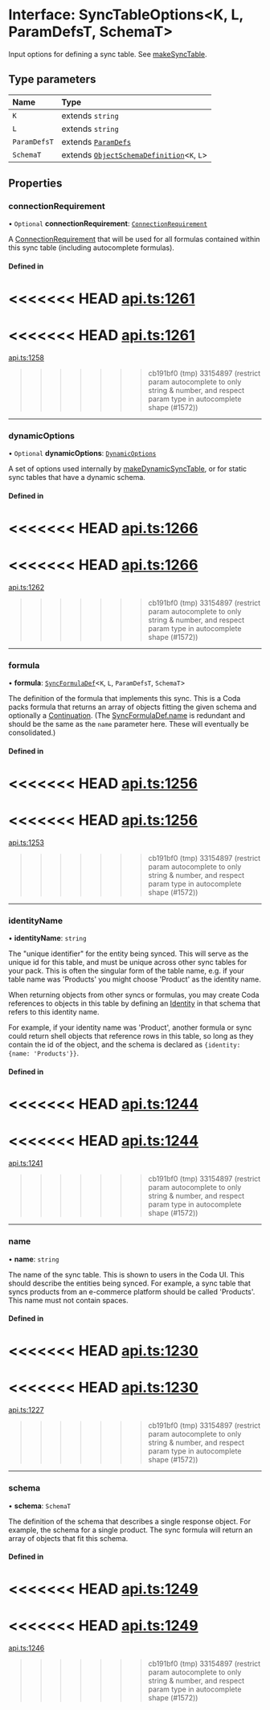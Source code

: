 # Interface: SyncTableOptions<K, L, ParamDefsT, SchemaT\>

Input options for defining a sync table. See [makeSyncTable](../functions/makeSyncTable.md).

## Type parameters

| Name | Type |
| :------ | :------ |
| `K` | extends `string` |
| `L` | extends `string` |
| `ParamDefsT` | extends [`ParamDefs`](../types/ParamDefs.md) |
| `SchemaT` | extends [`ObjectSchemaDefinition`](ObjectSchemaDefinition.md)<`K`, `L`\> |

## Properties

### connectionRequirement

• `Optional` **connectionRequirement**: [`ConnectionRequirement`](../enums/ConnectionRequirement.md)

A [ConnectionRequirement](../enums/ConnectionRequirement.md) that will be used for all formulas contained within
this sync table (including autocomplete formulas).

#### Defined in

<<<<<<< HEAD
[api.ts:1261](https://github.com/coda/packs-sdk/blob/main/api.ts#L1261)
=======
<<<<<<< HEAD
[api.ts:1261](https://github.com/coda/packs-sdk/blob/main/api.ts#L1261)
=======
[api.ts:1258](https://github.com/coda/packs-sdk/blob/main/api.ts#L1258)
>>>>>>> cb191bf0 (tmp)
>>>>>>> 33154897 (restrict param autocomplete to only string & number, and respect param type in autocomplete shape (#1572))

___

### dynamicOptions

• `Optional` **dynamicOptions**: [`DynamicOptions`](DynamicOptions.md)

A set of options used internally by [makeDynamicSyncTable](../functions/makeDynamicSyncTable.md), or for static
sync tables that have a dynamic schema.

#### Defined in

<<<<<<< HEAD
[api.ts:1266](https://github.com/coda/packs-sdk/blob/main/api.ts#L1266)
=======
<<<<<<< HEAD
[api.ts:1266](https://github.com/coda/packs-sdk/blob/main/api.ts#L1266)
=======
[api.ts:1262](https://github.com/coda/packs-sdk/blob/main/api.ts#L1262)
>>>>>>> cb191bf0 (tmp)
>>>>>>> 33154897 (restrict param autocomplete to only string & number, and respect param type in autocomplete shape (#1572))

___

### formula

• **formula**: [`SyncFormulaDef`](SyncFormulaDef.md)<`K`, `L`, `ParamDefsT`, `SchemaT`\>

The definition of the formula that implements this sync. This is a Coda packs formula
that returns an array of objects fitting the given schema and optionally a [Continuation](Continuation.md).
(The [SyncFormulaDef.name](SyncFormulaDef.md#name) is redundant and should be the same as the `name` parameter here.
These will eventually be consolidated.)

#### Defined in

<<<<<<< HEAD
[api.ts:1256](https://github.com/coda/packs-sdk/blob/main/api.ts#L1256)
=======
<<<<<<< HEAD
[api.ts:1256](https://github.com/coda/packs-sdk/blob/main/api.ts#L1256)
=======
[api.ts:1253](https://github.com/coda/packs-sdk/blob/main/api.ts#L1253)
>>>>>>> cb191bf0 (tmp)
>>>>>>> 33154897 (restrict param autocomplete to only string & number, and respect param type in autocomplete shape (#1572))

___

### identityName

• **identityName**: `string`

The "unique identifier" for the entity being synced. This will serve as the unique id for this
table, and must be unique across other sync tables for your pack. This is often the singular
form of the table name, e.g. if your table name was 'Products' you might choose 'Product'
as the identity name.

When returning objects from other syncs or formulas, you may create Coda references to objects
in this table by defining an [Identity](Identity.md) in that schema that refers to this identity name.

For example, if your identity name was 'Product', another formula or sync could return
shell objects that reference rows in this table, so long as they contain the id
of the object, and the schema is declared as `{identity: {name: 'Products'}}`.

#### Defined in

<<<<<<< HEAD
[api.ts:1244](https://github.com/coda/packs-sdk/blob/main/api.ts#L1244)
=======
<<<<<<< HEAD
[api.ts:1244](https://github.com/coda/packs-sdk/blob/main/api.ts#L1244)
=======
[api.ts:1241](https://github.com/coda/packs-sdk/blob/main/api.ts#L1241)
>>>>>>> cb191bf0 (tmp)
>>>>>>> 33154897 (restrict param autocomplete to only string & number, and respect param type in autocomplete shape (#1572))

___

### name

• **name**: `string`

The name of the sync table. This is shown to users in the Coda UI.
This should describe the entities being synced. For example, a sync table that syncs products
from an e-commerce platform should be called 'Products'. This name must not contain spaces.

#### Defined in

<<<<<<< HEAD
[api.ts:1230](https://github.com/coda/packs-sdk/blob/main/api.ts#L1230)
=======
<<<<<<< HEAD
[api.ts:1230](https://github.com/coda/packs-sdk/blob/main/api.ts#L1230)
=======
[api.ts:1227](https://github.com/coda/packs-sdk/blob/main/api.ts#L1227)
>>>>>>> cb191bf0 (tmp)
>>>>>>> 33154897 (restrict param autocomplete to only string & number, and respect param type in autocomplete shape (#1572))

___

### schema

• **schema**: `SchemaT`

The definition of the schema that describes a single response object. For example, the
schema for a single product. The sync formula will return an array of objects that fit this schema.

#### Defined in

<<<<<<< HEAD
[api.ts:1249](https://github.com/coda/packs-sdk/blob/main/api.ts#L1249)
=======
<<<<<<< HEAD
[api.ts:1249](https://github.com/coda/packs-sdk/blob/main/api.ts#L1249)
=======
[api.ts:1246](https://github.com/coda/packs-sdk/blob/main/api.ts#L1246)
>>>>>>> cb191bf0 (tmp)
>>>>>>> 33154897 (restrict param autocomplete to only string & number, and respect param type in autocomplete shape (#1572))
